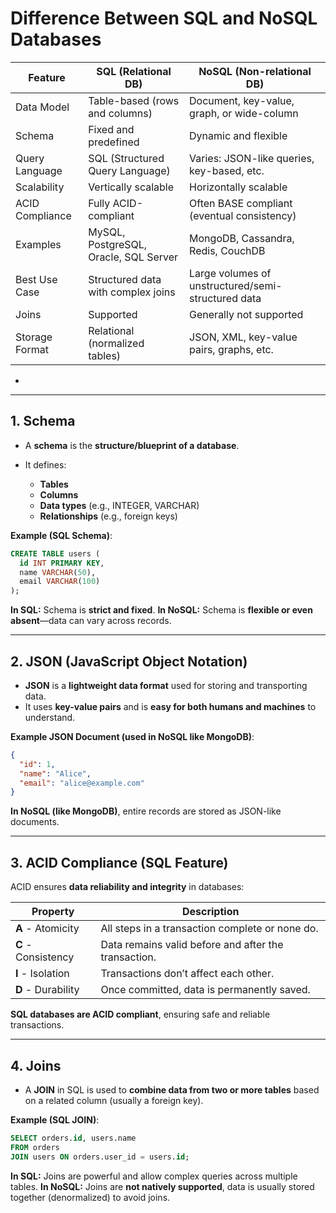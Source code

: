 # Difference Between SQL and NoSQL Databases

| Feature              | SQL (Relational DB)                       | NoSQL (Non-relational DB)                    |
|----------------------|-------------------------------------------|----------------------------------------------|
| Data Model           | Table-based (rows and columns)            | Document, key-value, graph, or wide-column   |
| Schema               | Fixed and predefined                      | Dynamic and flexible                         |
| Query Language       | SQL (Structured Query Language)           | Varies: JSON-like queries, key-based, etc.   |
| Scalability          | Vertically scalable                       | Horizontally scalable                        |
| ACID Compliance      | Fully ACID-compliant                      | Often BASE compliant (eventual consistency)  |
| Examples             | MySQL, PostgreSQL, Oracle, SQL Server     | MongoDB, Cassandra, Redis, CouchDB           |
| Best Use Case        | Structured data with complex joins        | Large volumes of unstructured/semi-structured data |
| Joins                | Supported                                 | Generally not supported                      |
| Storage Format       | Relational (normalized tables)            | JSON, XML, key-value pairs, graphs, etc.     |

*

---

## 1. Schema

* A **schema** is the **structure/blueprint of a database**.
* It defines:

  * **Tables**
  * **Columns**
  * **Data types** (e.g., INTEGER, VARCHAR)
  * **Relationships** (e.g., foreign keys)

**Example (SQL Schema)**:

```sql
CREATE TABLE users (
  id INT PRIMARY KEY,
  name VARCHAR(50),
  email VARCHAR(100)
);
```

**In SQL:** Schema is **strict and fixed**.
**In NoSQL:** Schema is **flexible or even absent**—data can vary across records.

---

## 2. JSON (JavaScript Object Notation)

* **JSON** is a **lightweight data format** used for storing and transporting data.
* It uses **key-value pairs** and is **easy for both humans and machines** to understand.

**Example JSON Document (used in NoSQL like MongoDB)**:

```json
{
  "id": 1,
  "name": "Alice",
  "email": "alice@example.com"
}
```

**In NoSQL (like MongoDB)**, entire records are stored as JSON-like documents.

---

## 3. ACID Compliance (SQL Feature)

ACID ensures **data reliability and integrity** in databases:

| Property            | Description                                          |
| ------------------- | ---------------------------------------------------- |
| **A** - Atomicity   | All steps in a transaction complete or none do.      |
| **C** - Consistency | Data remains valid before and after the transaction. |
| **I** - Isolation   | Transactions don’t affect each other.                |
| **D** - Durability  | Once committed, data is permanently saved.           |

**SQL databases are ACID compliant**, ensuring safe and reliable transactions.

---

## 4. Joins

* A **JOIN** in SQL is used to **combine data from two or more tables** based on a related column (usually a foreign key).

**Example (SQL JOIN)**:

```sql
SELECT orders.id, users.name
FROM orders
JOIN users ON orders.user_id = users.id;
```

**In SQL:** Joins are powerful and allow complex queries across multiple tables.
**In NoSQL:** Joins are **not natively supported**, data is usually stored together (denormalized) to avoid joins.


